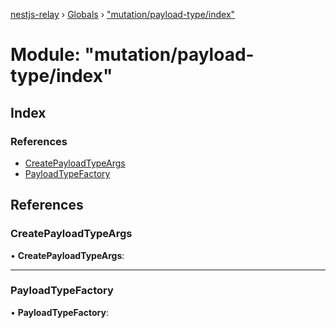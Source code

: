 [nestjs-relay](../README.md) › [Globals](../globals.md) › ["mutation/payload-type/index"](_mutation_payload_type_index_.md)

# Module: "mutation/payload-type/index"

## Index

### References

* [CreatePayloadTypeArgs](_mutation_payload_type_index_.md#createpayloadtypeargs)
* [PayloadTypeFactory](_mutation_payload_type_index_.md#payloadtypefactory)

## References

###  CreatePayloadTypeArgs

• **CreatePayloadTypeArgs**:

___

###  PayloadTypeFactory

• **PayloadTypeFactory**:
